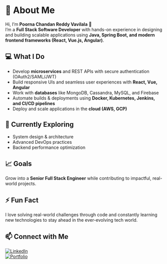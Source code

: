 # 🚀 About Me

Hi, I’m **Poorna Chandan Reddy Vavilala** 👋  
I’m a **Full Stack Software Developer** with hands-on experience in designing and building scalable applications using **Java, Spring Boot, and modern frontend frameworks (React, Vue.js, Angular)**.  

## 💻 What I Do
- Develop **microservices** and REST APIs with secure authentication (OAuth2/SAML/JWT)  
- Build responsive UIs and seamless user experiences with **React, Vue, Angular**  
- Work with **databases** like MongoDB, Cassandra, MySQL, and Firebase  
- Automate builds & deployments using **Docker, Kubernetes, Jenkins, and CI/CD pipelines**  
- Deploy and scale applications in the **cloud (AWS, GCP)**  

## 🌱 Currently Exploring
- System design & architecture  
- Advanced DevOps practices  
- Backend performance optimization  

## 📈 Goals
Grow into a **Senior Full Stack Engineer** while contributing to impactful, real-world projects.  

## ⚡ Fun Fact
I love solving real-world challenges through code and constantly learning new technologies to stay ahead in the ever-evolving tech world.  

## 📫 Connect with Me
[![LinkedIn](https://img.shields.io/badge/-LinkedIn-%230A66C2?style=flat&logo=linkedin&logoColor=white)](https://www.linkedin.com/in/chandanvavilala)  
[![Portfolio](https://img.shields.io/badge/Portfolio-%23000000.svg?&style=for-the-badge&logo=firefox&logoColor=white)](https://chandanvavilala.com)  
